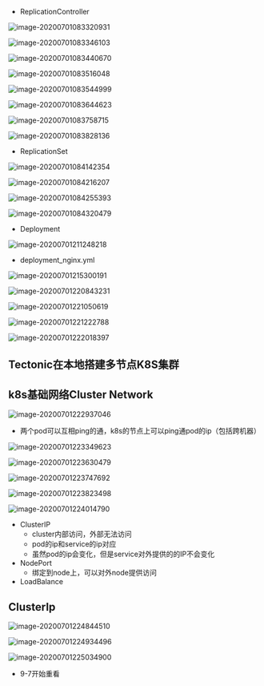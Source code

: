 * ReplicationController

![image-20200701083320931](/Users/dingyuanjie/Documents/study/github/woodyprogram/img/image-20200701083320931.png)

![image-20200701083346103](/Users/dingyuanjie/Documents/study/github/woodyprogram/img/image-20200701083346103.png)

![image-20200701083440670](/Users/dingyuanjie/Documents/study/github/woodyprogram/img/image-20200701083440670.png)

![image-20200701083516048](/Users/dingyuanjie/Documents/study/github/woodyprogram/img/image-20200701083516048.png)

![image-20200701083544999](/Users/dingyuanjie/Documents/study/github/woodyprogram/img/image-20200701083544999.png)

![image-20200701083644623](/Users/dingyuanjie/Documents/study/github/woodyprogram/img/image-20200701083644623.png)

![image-20200701083758715](/Users/dingyuanjie/Documents/study/github/woodyprogram/img/image-20200701083758715.png)

![image-20200701083828136](/Users/dingyuanjie/Documents/study/github/woodyprogram/img/image-20200701083828136.png)

* ReplicationSet

![image-20200701084142354](/Users/dingyuanjie/Documents/study/github/woodyprogram/img/image-20200701084142354.png)

![image-20200701084216207](/Users/dingyuanjie/Documents/study/github/woodyprogram/img/image-20200701084216207.png)

![image-20200701084255393](/Users/dingyuanjie/Documents/study/github/woodyprogram/img/image-20200701084255393.png)

![image-20200701084320479](/Users/dingyuanjie/Documents/study/github/woodyprogram/img/image-20200701084320479.png)

* Deployment

![image-20200701211248218](/Users/dingyuanjie/Documents/study/github/woodyprogram/img/image-20200701211248218.png)

* deployment_nginx.yml

![image-20200701215300191](/Users/dingyuanjie/Documents/study/github/woodyprogram/img/image-20200701215300191.png)

![image-20200701220843231](/Users/dingyuanjie/Documents/study/github/woodyprogram/img/image-20200701220843231.png)

![image-20200701221050619](/Users/dingyuanjie/Documents/study/github/woodyprogram/img/image-20200701221050619.png)

![image-20200701221222788](/Users/dingyuanjie/Documents/study/github/woodyprogram/img/image-20200701221222788.png)

![image-20200701222018397](/Users/dingyuanjie/Documents/study/github/woodyprogram/img/image-20200701222018397.png)

## Tectonic在本地搭建多节点K8S集群

## k8s基础网络Cluster Network

![image-20200701222937046](/Users/dingyuanjie/Documents/study/github/woodyprogram/img/image-20200701222937046.png)

* 两个pod可以互相ping的通，k8s的节点上可以ping通pod的ip（包括跨机器）

![image-20200701223349623](/Users/dingyuanjie/Documents/study/github/woodyprogram/img/image-20200701223349623.png)

![image-20200701223630479](/Users/dingyuanjie/Documents/study/github/woodyprogram/img/image-20200701223630479.png)

![image-20200701223747692](/Users/dingyuanjie/Documents/study/github/woodyprogram/img/image-20200701223747692.png)

![image-20200701223823498](/Users/dingyuanjie/Documents/study/github/woodyprogram/img/image-20200701223823498.png)

![image-20200701224014790](/Users/dingyuanjie/Documents/study/github/woodyprogram/img/image-20200701224014790.png)

* ClusterIP
  * cluster内部访问，外部无法访问
  * pod的ip和service的ip对应
  * 虽然pod的ip会变化，但是service对外提供的的IP不会变化
* NodePort
  * 绑定到node上，可以对外node提供访问
* LoadBalance

## ClusterIp

![image-20200701224844510](/Users/dingyuanjie/Documents/study/github/woodyprogram/img/image-20200701224844510.png)

![image-20200701224934496](/Users/dingyuanjie/Documents/study/github/woodyprogram/img/image-20200701224934496.png)

![image-20200701225034900](/Users/dingyuanjie/Documents/study/github/woodyprogram/img/image-20200701225034900.png)



* 9-7开始重看